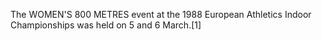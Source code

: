 The WOMEN'S 800 METRES event at the 1988 European Athletics Indoor Championships was held on 5 and 6 March.[1]
